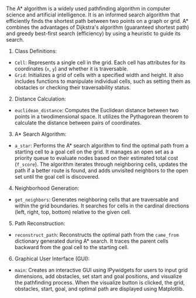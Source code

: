 The A* algorithm is a widely used pathfinding algorithm in computer science and artificial
intelligence. It is an informed search algorithm that efficiently finds the shortest path between
two points on a graph or grid. A* combines the advantages of Dijkstra's algorithm
(guaranteed shortest path) and greedy best-first search (efficiency) by using a heuristic to
guide its search.

1. Class Definitions:
 - `Cell`: Represents a single cell in the grid. Each cell has attributes for its coordinates
(`x`, `y`) and whether it is traversable.
 - `Grid`: Initializes a grid of cells with a specified width and height. It also includes
functions to manipulate individual cells, such as setting them as obstacles or checking
their traversability status.

2. Distance Calculation:
 - `euclidean_distance`: Computes the Euclidean distance between two points in a twodimensional space. It utilizes the Pythagorean theorem to calculate the distance between
pairs of coordinates.

3. A* Search Algorithm:
 - `a_star`: Performs the A* search algorithm to find the optimal path from a starting cell
to a goal cell on the grid. It manages an open set as a priority queue to evaluate nodes
based on their estimated total cost (`f_score`). The algorithm iterates through neighboring
cells, updates the path if a better route is found, and adds unvisited neighbors to the open
set until the goal cell is discovered.

4. Neighborhood Generation:
 - `get_neighbors`: Generates neighboring cells that are traversable and within the grid
boundaries. It searches for cells in the cardinal directions (left, right, top, bottom) relative
to the given cell.

5. Path Reconstruction:
 - `reconstruct_path`: Reconstructs the optimal path from the `came_from` dictionary
generated during A* search. It traces the parent cells backward from the goal cell to the
starting cell.

6. Graphical User Interface (GUI):
 - `main`: Creates an interactive GUI using IPywidgets for users to input grid
dimensions, add obstacles, set start and goal positions, and visualize the pathfinding
process. When the visualize button is clicked, the grid, obstacles, start, goal, and optimal
path are displayed using Matplotlib.
